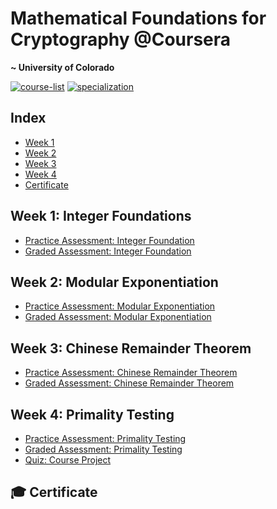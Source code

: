 # Mathematical Foundations for Cryptography @Coursera
__~ University of Colorado__

[![course-list](https://img.shields.io/badge/also%20see-Coursera%20Courses-1f72ff.svg)](https://github.com/anishLearnsToCode/course-list)
[![specialization](https://img.shields.io/badge/specialization-Introdution%20to%20Applied%20Cryptography-1f72ff.svg)](https://github.com/anishLearnsToCode/intro-to-applied-cryptography)

## Index
- [Week 1](#week-1-integer-foundations)
- [Week 2](#week-2-modular-exponentiation)
- [Week 3](#week-3-chinese-remainder-theorem)
- [Week 4](#week-4-primality-testing)
- [Certificate](#-certificate)

## Week 1: Integer Foundations
- [Practice Assessment: Integer Foundation](week1/practice-assesment-integer-foundation.md)
- [Graded Assessment: Integer Foundation](week1/graded-asessment-integer-foundation.md)

## Week 2: Modular Exponentiation
- [Practice Assessment: Modular Exponentiation](week2/practice-assesment-modular-exponentiation.md)
- [Graded Assessment: Modular Exponentiation](week2/graded-assessment-modular-exponentiation.md)

## Week 3: Chinese Remainder Theorem
- [Practice Assessment: Chinese Remainder Theorem](week3/practice-assessment-chinese-remainder-theorem.md)
- [Graded Assessment: Chinese Remainder Theorem](week3/graded-assessment-chinese-remainder-theorem.md)

## Week 4: Primality Testing
- [Practice Assessment: Primality Testing](week4/practice-assessment-primality-teseting.md)
- [Graded Assessment: Primality Testing](week4/graded-assessment-primality-teseting.md)
- [Quiz: Course Project](week4/quiz-course-project.md)

## 🎓 Certificate
